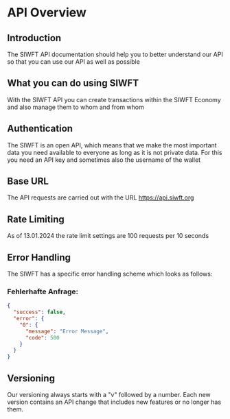 # API Overview

<!-- This document provides an introduction into your API. -->

## Introduction

The SIWFT API documentation should help you to better understand our API so that you can use our API as well as possible
## What you can do using SIWFT

With the SIWFT API you can create transactions within the SIWFT Economy and also manage them to whom and from whom
## Authentication

The SIWFT is an open API, which means that we make the most important data you need available to everyone as long as it is not private data. For this you need an API key and sometimes also the username of the wallet
## Base URL

The API requests are carried out with the URL https://api.siwft.org

## Rate Limiting

As of 13.01.2024 the rate limit settings are 100 requests per 10 seconds

## Error Handling

The SIWFT has a specific error handling scheme which looks as follows:

### Fehlerhafte Anfrage:

```json
{
  "success": false,
  "error": {
    "0": {
      "message": "Error Message",
      "code": 500
    }
  }
}
```

## Versioning

Our versioning always starts with a "v" followed by a number.
Each new version contains an API change that includes new features or no longer has them.

<seealso>

<!--List any additional resources, such as tutorials or guides, that can help users understand and use the API effectively.-->

</seealso>
